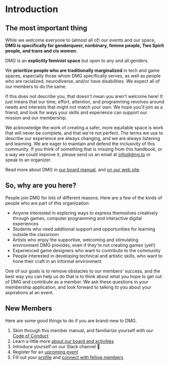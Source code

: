 # Introduction

## The most important thing

While we welcome everyone to \(almost all of\) our events and our space, **DMG is specifically for genderqueer, nonbinary, femme people, Two Spirit people, and trans and cis women.**

DMG is an **explicitly feminist space** but open to any and all genders.

We **prioritize people who are traditionally marginalized** in tech and game spaces, especially those whom DMG specifically serves, as well as people who are racialized, neurodiverse, and/or have disabilities. We expect all of our members to do the same.

If this does not describe you, that doesn't mean you aren't welcome here! It just means that our time, effort, attention, and programming revolves around needs and interests that might not match your own. We hope you'll join as a friend, and look for ways your skills and experience can support our mission and our membership.

We acknowledge the work of creating a safer, more equitable space is work that will never be complete, and that we're not perfect. The terms we use to describe our experience are always changing, and we are always listening and learning. We are eager to maintain and defend the inclusivity of this community. If you think of something that is missing from this handbook, or a way we could improve it, please send us an email at [info@dmg.to](mailto:info@dmg.to) or speak to an organizer.

Read more about DMG in [our board manual](https://governance.dmg.to/about-dmg), and [on our web site](https://dmg.to/about).

## So, why are you here?

People join DMG for lots of different reasons. Here are a few of the kinds of people who are part of this organization:

* Anyone interested in exploring ways to express themselves creatively through games, computer programming and interactive digital experiences
* Students who need additional support and opportunities for learning outside the classroom
* Artists who enjoy the supportive, welcoming and stimulating environment DMG provides, even if they’re not creating games \(yet!\)
* Experienced game designers who want to contribute to the community
* People interested in developing technical and artistic skills, who want to hone their craft in an informal environment

One of our goals is to remove obstacles to our members’ success, and the best way you can help us do that is to think about what you hope to get out of DMG and contribute as a member. We ask these questions in your membership application, and look forward to talking to you about your aspirations at an event.

## New Members

Here are some good things to do if you are brand-new to DMG.

1. Skim through this member manual, and familiarize yourself with our [Code of Conduct](https://manual.dmg.to/code-of-conduct)
2. Learn a little more [about our board and activities](https://dmg.to/about)
3. Introduce yourself on our Slack channel 👋
4. Register for an [upcoming event](https://dmg.to/events)
5. Fill out your [profile](https://dmg.to/members/profile/edit) and [connect with fellow members](https://dmg.to/members/social)

